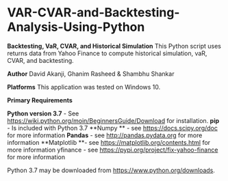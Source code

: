 # VAR-CVAR-and-Backtesting-Analysis-Using-Python

**Backtesting, VaR, CVAR, and Historical Simulation**
This Python script uses returns data from Yahoo Finance to compute historical simulation, vaR, CVAR, and backtesting.

**Author**
David Akanji, Ghanim Rasheed & Shambhu Shankar

**Platforms**
This application was tested on Windows 10.

**Primary Requirements**

**Python version 3.7** - See https://wiki.python.org/moin/BeginnersGuide/Download for installation.
**pip** - Is included with Python 3.7
**Numpy ** - see https://docs.scipy.org/doc for more information
**Pandas** - see http://pandas.pydata.org for more information
**Matplotlib **- see https://matplotlib.org/contents.html for more information
yfinance - see https://pypi.org/project/fix-yahoo-finance for more information

Python 3.7 may be downloaded from https://www.python.org/downloads.
